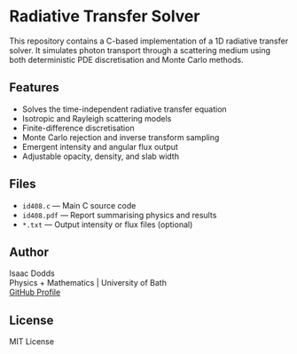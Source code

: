# Radiative Transfer Solver

This repository contains a C-based implementation of a 1D radiative transfer solver. It simulates photon transport through a scattering medium using both deterministic PDE discretisation and Monte Carlo methods.

## Features

- Solves the time-independent radiative transfer equation
- Isotropic and Rayleigh scattering models
- Finite-difference discretisation
- Monte Carlo rejection and inverse transform sampling
- Emergent intensity and angular flux output
- Adjustable opacity, density, and slab width

## Files

- `id408.c` — Main C source code
- `id408.pdf` — Report summarising physics and results
- `*.txt` — Output intensity or flux files (optional)

## Author

Isaac Dodds  
Physics + Mathematics | University of Bath  
[GitHub Profile](https://github.com/IsaacDodds)

## License

MIT License
